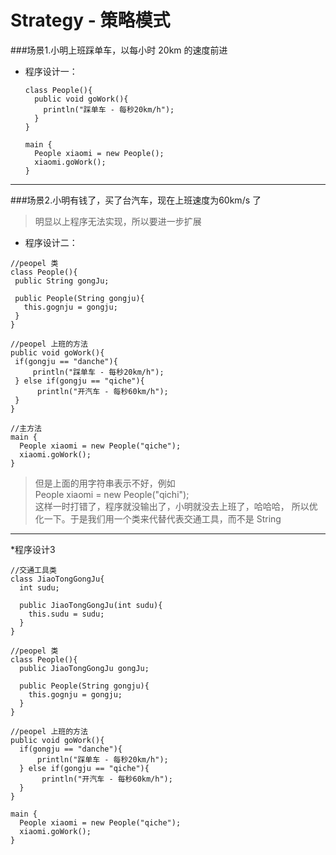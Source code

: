 # Strategy - 策略模式

###场景1.小明上班踩单车，以每小时 20km 的速度前进


* 程序设计一：

  ```
  class People(){
    public void goWork(){
      println("踩单车 - 每秒20km/h");
    }
  }
  ```
  ```
  main {
    People xiaomi = new People();
    xiaomi.goWork(); 
  }
  ```

---

###场景2.小明有钱了，买了台汽车，现在上班速度为60km/s 了




> 明显以上程序无法实现，所以要进一步扩展



* 程序设计二：


 ```
 //peopel 类
class People(){
  public String gongJu;

  public People(String gongju){
    this.gognju = gongju;
  }    
}

//peopel 上班的方法
public void goWork(){
  if(gongju == "danche"){
      println("踩单车 - 每秒20km/h");
  } else if(gongju == "qiche"){
       println("开汽车 - 每秒60km/h");
  }
}
```

```
//主方法
main {
  People xiaomi = new People("qiche");
  xiaomi.goWork(); 
}
```


> 但是上面的用字符串表示不好，例如<br>
> People xiaomi = new People("qichi");<br>
> 这样一时打错了，程序就没输出了，小明就没去上班了，哈哈哈， 所以优化一下。于是我们用一个类来代替代表交通工具，而不是 String



---


*程序设计3
```
//交通工具类
class JiaoTongGongJu{
  int sudu;
  
  public JiaoTongGongJu(int sudu){
    this.sudu = sudu;
  } 
}
```

```
//peopel 类
class People(){
  public JiaoTongGongJu gongJu;

  public People(String gongju){
    this.gognju = gongju;
  }    
}

//peopel 上班的方法
public void goWork(){
  if(gongju == "danche"){
      println("踩单车 - 每秒20km/h");
  } else if(gongju == "qiche"){
       println("开汽车 - 每秒60km/h");
  }
}
```

```
main {
  People xiaomi = new People("qiche");
  xiaomi.goWork(); 
}
```